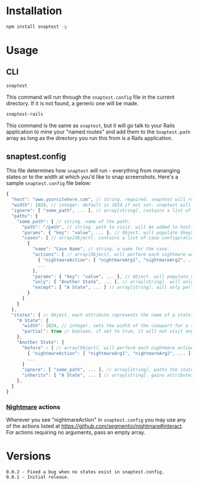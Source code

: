 # Installation
```bash
npm install snaptest -g
```

# Usage
## CLI
```bash
snaptest
```

This command will run through the `snaptest.config` file in the current directory. If it is not found, a generic one will be made.

```bash
snaptest-rails
```

This command is the same as `snaptest`, but it will go talk to your Rails application to mine your "named routes" and add them to the `Snaptest.path` array as long as the directory you run this from is a Rails application.

## snaptest.config
This file determines how `snaptest` will run - everything from mananging states or to the width at which you'd like to snap screenshots. Here's a sample `snaptest.config` file below:

```javascript
{
  "host": "www.yoursitehere.com", // string. required. snaptest will run all paths against this host.
  "width": 1024, // integer. default is 1024 if not set. snaptest will hit each path with this width.
  "ignore": [ "some_path", ... ], // array[string]. contains a list of path names to not visit.
  "paths": {
    "some_path": { // string. name of the path.
      "path": "/path", // string. path to visit. will be added to host. can be a fully-qualified URL.
      "params": { "key": "value", ... }, // Object. will populate $key$ with value in path.
      "cases": [ // array[Object]. contains a list of case configurations. will screenshot after every case.
        {
          "name": "Case Name", // string. a name for the case.
          "actions": [ // array[Object]. will perform each nightmare action after visiting the path.
            { "nightmareAction": [ "nightmareArg1", "nightmareArg2", ... ] },
            ...
          ],
          "params": { "key": "value", ... }, // Object. will populate $key$ with value in path.
          "only": [ "Another State", ... ], // array[string]. will only perform the case for the states listed.
          "except": [ "A State", ... ] // array[string]. will only perform the case for states not listed.
        }
      ]
    }
  },
  "states": { // Object. each attribute represents the name of a state. will visit each path once in each state.
    "A State": {
      "width": 1024, // integer. sets the width of the viewport for a state.
      "partial": true // boolean. if set to true, it will not visit any paths.
    },
    "Another State": {
      "before" : [ // array[Object]. will perform each nightmare action before visiting the path.
        { "nightmareAction": [ "nightmareArg1", "nightmareArg2", ... ] },
        ...
      ]
      "ignore": [ "some_path", ... ], // array[string]. paths the state will not visit.
      "inherits": [ "A State", ... ] // array[string]. gains attributes of listed states.
    },
  }
}

```

### [Nightmare](https://github.com/segmentio/nightmare) actions
Wherever you see "nightmareAction" in `snaptest.config` you may use any of the actions listed at https://github.com/segmentio/nightmare#interact. For actions requiring no arguments, pass an empty array.

# Versions
```
0.0.2 - Fixed a bug when no states exist in snaptest.config.
0.0.1 - Initial release.
```
